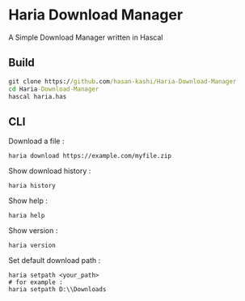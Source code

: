 # Haria Download Manager
A Simple Download Manager written in Hascal

## Build
```bat
git clone https://github.com/hasan-kashi/Haria-Download-Manager
cd Haria-Download-Manager
hascal haria.has
```

## CLI
Download a file :
```
haria download https://example.com/myfile.zip
```

Show download history :
```
haria history
```

Show help :
```
haria help
```

Show version :
```
haria version
```

Set default download path :
```
haria setpath <your_path>
# for example :
haria setpath D:\\Downloads
```
